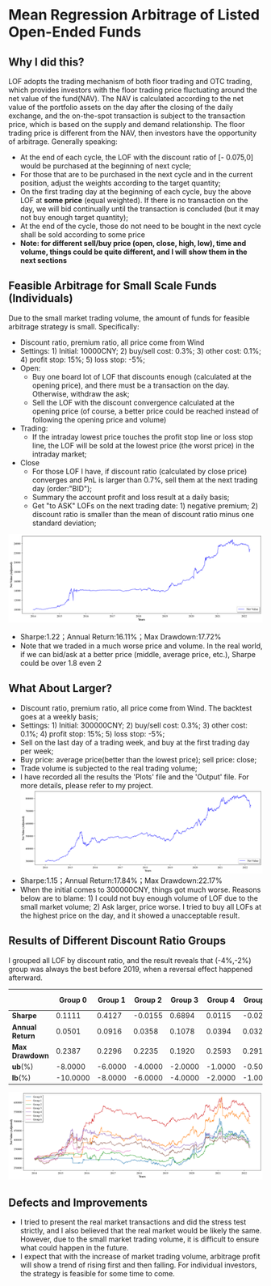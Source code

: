 # Mean Regression Arbitrage of Listed Open-Ended Funds

## Why I did this?

LOF adopts the trading mechanism of both floor trading and OTC trading, which provides investors with the floor trading price fluctuating around the net value of the fund(NAV). The NAV is calculated according to the net value of the portfolio assets on the day after the closing of the daily exchange, and the on-the-spot transaction is subject to the transaction price, which is based on the supply and demand relationship. The floor trading price is different from the NAV, then investors have the opportunity of arbitrage. Generally speaking: 

- At the end of each cycle, the LOF with the discount ratio of [- 0.075,0] would be purchased at the beginning of next cycle;
- For those that are to be purchased in the next cycle and in the current position, adjust the weights according to the target quantity; 
- On the first trading day at the beginning of each cycle, buy the above LOF at **some price** (equal weighted). If there is no transaction on the day, we will bid continually until the transaction is concluded (but it may not buy enough target quantity);
- At the end of the cycle, those do not need to be bought in the next cycle shall be sold according to some price 
- **Note: for different sell/buy price (open, close, high, low), time and volume, things could be quite different, and I will show them in the next sections**

## Feasible Arbitrage for Small Scale Funds (Individuals)

Due to the small market trading volume, the amount of funds for feasible arbitrage strategy is small. Specifically:

- Discount ratio, premium ratio, all price come from Wind
- Settings: 1) Initial: 10000CNY; 2) buy/sell cost: 0.3%; 3) other cost: 0.1%; 4) profit stop: 15%; 5) loss stop: -5%;
- Open:
  - Buy one board lot of LOF that discounts enough (calculated at the opening price), and there must be a transaction on the day. Otherwise, withdraw the ask;
  - Sell the LOF with the discount convergence calculated at the opening price (of course, a better price could be reached instead of following the opening price and volume)
- Trading:
  - If the intraday lowest price touches the profit stop line or loss stop line, the LOF will be sold at the lowest price (the worst price) in the intraday market;
- Close
  - For those LOF I have, if discount ratio (calculated by close price) converges and PnL is larger than 0.7%, sell them at the next trading day (order:"BID");
  - Summary the account profit and loss result at a daily basis;
  - Get  "to ASK" LOFs on the next trading date: 1) negative premium; 2) discount ratio is smaller than the mean of discount ratio minus one standard deviation;

![small-scale](./Plots/Arbitrage(SmallScale).png)  
- Sharpe:1.22；Annual Return:16.11%；Max Drawdown:17.72%
- Note that we traded in a much worse price and volume. In the real world, if we can bid/ask at a better price (middle, average price, etc.), Sharpe could be over 1.8 even 2

## What About Larger?

- Discount ratio, premium ratio, all price come from Wind. The backtest goes at a weekly basis;
- Settings: 1) Initial: 300000CNY; 2) buy/sell cost: 0.3%; 3) other cost: 0.1%; 4) profit stop: 15%; 5) loss stop: -5%;
- Sell on the last day of a trading week, and buy at the first trading day per week;
- Buy price: average price(better than the lowest price); sell price: close;
- Trade volume is subjected to the real trading volume;
- I have recorded all the results the 'Plots' file and the 'Output' file. For more details, please refer to my project.  
![image-20220430134531114](./Plots/AccountBalance(WeeklyNormal).png)
- Sharpe:1.15；Annual Return:17.84%；Max Drawdown:22.17%
- When the initial comes to 300000CNY, things got much worse. Reasons below are to blame: 1) I could not buy enough volume of LOF due to the small market volume; 2) Ask larger, price worse. I tried to buy all LOFs at the highest price on the day, and it showed a unacceptable result.

## Results of Different Discount Ratio Groups

I grouped all LOF by discount ratio, and the result reveals that (-4%,-2%) group was always the best before 2019, when a reversal effect happened afterward. 

|                   | **Group  0** | **Group  1** | **Group  2** | **Group  3** | **Group  4** | **Group  5** | **Group  6** | **Group  7** | **Group  8** | **Group  9** | **Group  10** | **Group  11** | **Group  12** | **Group  13** |
| ----------------- | ------------ | ------------ | ------------ | ------------ | ------------ | ------------ | ------------ | ------------ | ------------ | ------------ | ------------- | ------------- | ------------- | ------------- |
| **Sharpe**        | 0.1111       | 0.4127       | -0.0155      | 0.6894       | 0.0115       | -0.0276      | -0.2687      | -0.7740      | -0.6508      | -0.8161      | -0.7515       | -0.1367       | -0.7388       | -0.6931       |
| **Annual Return** | 0.0501       | 0.0916       | 0.0358       | 0.1078       | 0.0394       | 0.0328       | 0.0247       | -0.0360      | -0.0330      | -0.0571      | -0.0638       | 0.0133        | -0.0783       | -0.0250       |
| **Max Drawdown**  | 0.2387       | 0.2296       | 0.2235       | 0.1920       | 0.2593       | 0.2910       | 0.1649       | 0.3755       | 0.3863       | 0.4114       | 0.4529        | 0.3252        | 0.4386        | 0.3391        |
| **ub**(%)         | -8.0000      | -6.0000      | -4.0000      | -2.0000      | -1.0000      | -0.5000      | 0.0000       | 0.5000       | 1.0000       | 2.0000       | 4.0000        | 6.0000        | 8.0000        | 10.0000       |
| **lb**(%)         | -10.0000     | -8.0000      | -6.0000      | -4.0000      | -2.0000      | -1.0000      | -0.5000      | 0.0000       | 0.5000       | 1.0000       | 2.0000        | 4.0000        | 6.0000        | 8.0000        |

![image-20220430132635545](./Plots/GroupAccountBalance/AccountBalance(Normal).png)

## Defects and Improvements

- I tried to present the real market transactions and did the stress test strictly, and I also believed that the real market would be likely the same. However, due to the small market trading volume, it is difficult to ensure what could happen in the future.
- I expect that with the increase of market trading volume, arbitrage profit will show a trend of rising first and then falling. For individual investors, the strategy is feasible for some time to come.
